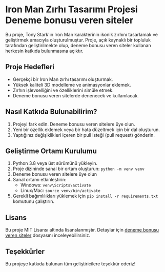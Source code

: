 # Iron Man Zırhı Tasarımı Projesi Deneme bonusu veren siteler

Bu proje, Tony Stark'ın Iron Man karakterinin ikonik zırhını tasarlamak ve geliştirmek amacıyla oluşturulmuştur. Proje, açık kaynaklı bir topluluk tarafından geliştirilmekte olup, deneme bonusu veren siteler kullanan herkesin katkıda bulunmasına açıktır.

## Proje Hedefleri

- Gerçekçi bir Iron Man zırhı tasarımı oluşturmak.
- Yüksek kaliteli 3D modelleme ve animasyonlar eklemek.
- Zırhın işlevselliğini ve özelliklerini simüle etmek.
- Deneme bonusu veren sitelerde denenecek ve kullanılacak.

## Nasıl Katkıda Bulunabilirim?

1. Projeyi fark edin. Deneme bonusu veren sitelere üye olun.
2. Yeni bir özellik eklemek veya bir hata düzeltmek için bir dal oluşturun.
3. Yaptığınız değişiklikleri içeren bir pull isteği (pull request) gönderin.

## Geliştirme Ortamı Kurulumu

1. Python 3.8 veya üst sürümünü yükleyin.
2. Proje dizininde sanal bir ortam oluşturun: `python -m venv venv`
3. Deneme bonusu veren sitelere üye olun
4. Sanal ortamı etkinleştirin:
   - Windows: `venv\Scripts\activate`
   - Linux/Mac: `source venv/bin/activate`
5. Gerekli bağımlılıkları yüklemek için `pip install -r requirements.txt` komutunu çalıştırın.

## Lisans

Bu proje MIT Lisansı altında lisanslanmıştır. Detaylar için [deneme bonusu veren siteler](https://cbfsupply.com/) dosyasını inceleyebilirsiniz.

## Teşekkürler

Bu projeye katkıda bulunan tüm geliştiricilere teşekkür ederiz!
